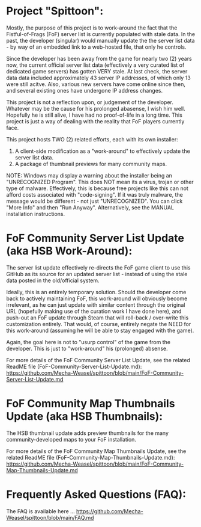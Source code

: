 Project "Spittoon":
==================
Mostly, the purpose of this project is to work-around the fact that the Fistful-of-Frags (FoF) server list is currently populated with stale data.  In the past, the developer (singular) would manually update the the server list data - by way of an embedded link to a web-hosted file, that only he controls.

Since the developer has been away from the game for nearly two (2) years now, the current official server list data (effectively a very curated list of dedicated game servers) has gotten VERY stale.  At last check, the server data data included approximately 43 server IP addresses, of which only 13 were still acitve. Also, various new servers have come online since then, and several existing ones have undergone IP address changes.

This project is not a reflection upon, or judgement of the developer.  Whatever may be the cause for his prolonged abasense, I wish him well.  Hopefully he is still alive, I have had no proof-of-life in a long time.  This project is just a way of dealing with the reality that FoF players currently face. 

This project hosts TWO (2) related efforts, each with its own installer:
1) A client-side modification as a "work-around" to effectively update the server list data.
2) A package of thumbnail previews for many community maps.

NOTE: Windows may display a warning about the installer being an "UNRECOGNIZED Program". This does NOT mean its a virus, trojan or other type of malware. Effectively, this is because free projects like this can not afford costs associated with "code-signing". If it was truly malware, the message would be different - not just "UNRECOGNIZED". You can click "More Info" and then "Run Anyway". Alternatively, see the MANUAL installation instructions.

FoF Community Server List Update (aka HSB Work-Around):
======================================================
The server list update effectively re-directs the FoF game client to use this GitHub as its source for an updated server list - instead of using the stale data posted in the old/official system.  

Ideally, this is an entirely temporary solution.  Should the developer come back to actively maintaining FoF, this work-around will obviously become irrelevant, as he can just update with similar content through the original URL (hopefully making use of the curation work I have done here), and push-out an FoF update through Steam that will roll-back / over-write this customization entirely.  That would, of course, entirely negate the NEED for this work-around (assuming he will be able to stay engaged with the game).

Again, the goal here is not to "usurp control" of the game from the developer.  This is just to "work-around" his (prolonged) absense.

For more details of the FoF Community Server List Update, see the related ReadME file (FoF-Community-Server-List-Update.md):
https://github.com/Mecha-Weasel/spittoon/blob/main/FoF-Community-Server-List-Update.md

FoF Community Map Thumbnails Update (aka HSB Thumbnails):
========================================================
The HSB thumbnail update adds preview thumbnails for the many community-developed maps to your FoF installation.

For more details of the FoF Community Map Thumbnails Update, see the related ReadME file (FoF-Community-Map-Thumbnails-Update.md):
https://github.com/Mecha-Weasel/spittoon/blob/main/FoF-Community-Map-Thumbnails-Update.md

Frequently Asked Questions (FAQ):
================================
The FAQ is available here ...
https://github.com/Mecha-Weasel/spittoon/blob/main/FAQ.md
